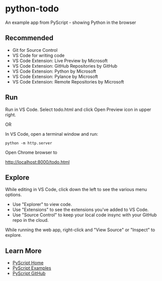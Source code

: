 # python-todo

An example app from PyScript - showing Python in the browser

## Recommended

- Git for Source Control
- VS Code for writing code
- VS Code Extension: Live Preview by Microsoft
- VS Code Extension: GitHub Repositories by GitHub
- VS Code Extension: Python by Microsoft
- VS Code Extension: Pylance by Microsoft
- VS Code Extension: Remote Repositories by Microsoft

## Run

Run in VS Code. Select todo.html and click Open Preview icon in upper right. 

OR

In VS Code, open a terminal window and run:

`python -m http.server`

Open Chrome browser to 

<http://localhost:8000/todo.html>

## Explore

While editing in VS Code, click down the left to see the various menu options. 

- Use "Explorer" to view code.
- Use "Extensions" to see the extensions you've added to VS Code. 
- Use "Source Control" to keep your local code insync with your GitHub repo in the cloud. 

While running the web app, right-click and "View Source" or "Inspect" to explore. 

## Learn More

- [PyScript Home](https://pyscript.net)
- [PyScript Examples](https://pyscript.net/examples)
- [PyScript GitHub](https://github.com/pyscript)
